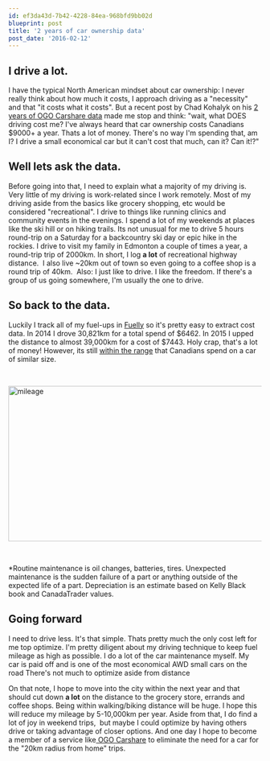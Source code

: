 ```yaml
---
id: ef3da43d-7b42-4228-84ea-968bfd9bb02d
blueprint: post
title: '2 years of car ownership data'
post_date: '2016-02-12'
---
```

<h2>I drive a lot.</h2>
I have the typical North American mindset about car ownership: I never really think about how much it costs, I approach driving as a "necessity" and that "it costs what it costs". But a recent post by Chad Kohalyk on his <a href="https://chadkohalyk.com/2016/02/04/2-years-of-real-world-ogo-carshare-usage-data/">2 years of OGO Carshare data</a> made me stop and think: "wait, what DOES driving cost me? I've always heard that car ownership costs Canadians $9000+ a year. Thats a lot of money. There's no way I'm spending that, am I? I drive a small economical car but it can't cost that much, can it? Can it!?"
<h2>Well lets ask the data.</h2>
Before going into that, I need to explain what a majority of my driving is. Very little of my driving is work-related since I work remotely. Most of my driving aside from the basics like grocery shopping, etc would be considered "recreational". I drive to things like running clinics and community events in the evenings. I spend a lot of my weekends at places like the ski hill or on hiking trails. Its not unusual for me to drive 5 hours round-trip on a Saturday for a backcountry ski day or epic hike in the rockies. I drive to visit my family in Edmonton a couple of times a year, a round-trip trip of 2000km. In short, I log <strong>a lot</strong> of recreational highway distance.  I also live ~20km out of town so even going to a coffee shop is a round trip of 40km.  Also: I just like to drive. I like the freedom. If there's a group of us going somewhere, I'm usually the one to drive.
<h2>So back to the data.</h2>
Luckily I track all of my fuel-ups in <a href="http://www.fuelly.com/">Fuelly</a> so it's pretty easy to extract cost data. In 2014 I drove 30,821km for a total spend of $6462. In 2015 I upped the distance to almost 39,000km for a cost of $7443. Holy crap, that's a lot of money! However, its still <a href="http://www.consumerreports.org/cro/2012/12/what-that-car-really-costs-to-own/index.htm">within the range</a> that Canadians spend on a car of similar size.

&nbsp;

<img class="aligncenter size-full wp-image-1061" src="http://darylchymko.ca/wp-content/uploads/2016/02/mileage-1.png" alt="mileage" width="558" height="309" />

&nbsp;

*Routine maintenance is oil changes, batteries, tires. Unexpected maintenance is the sudden failure of a part or anything outside of the expected life of a part. Depreciation is an estimate based on Kelly Black book and CanadaTrader values.
<h2>Going forward</h2>
I need to drive less. It's that simple. Thats pretty much the only cost left for me top optimize. I'm pretty diligent about my driving technique to keep fuel mileage as high as possible. I do a lot of the car maintenance myself. My car is paid off and is one of the most economical AWD small cars on the road There's not much to optimize aside from distance

On that note, I hope to move into the city within the next year and that should cut down <strong>a lot</strong> on the distance to the grocery store, errands and coffee shops. Being within walking/biking distance will be huge. I hope this will reduce my mileage by 5-10,000km per year. Aside from that, I do find a lot of joy in weekend trips,  but maybe I could optimize by having others drive or taking advantage of closer options. And one day I hope to become a member of a service like<a href="https://ogocarshare.ca/"> OGO Carshare</a> to eliminate the need for a car for the "20km radius from home" trips.